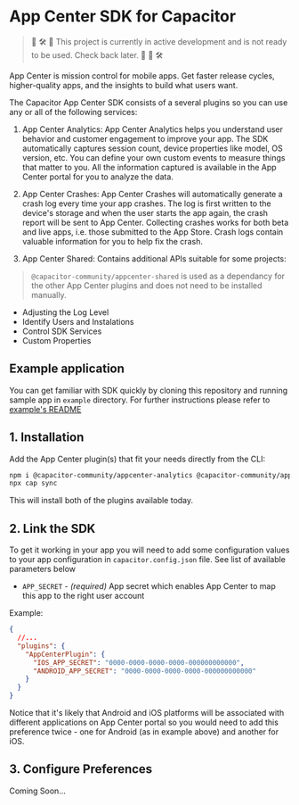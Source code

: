 # App Center SDK for Capacitor

> 🚨 🛠 🚧 This project is currently in active development and is not ready to be used. Check back later. 🚧 🚨 🛠

App Center is mission control for mobile apps. Get faster release cycles, higher-quality apps, and the insights to build what users want.

The Capacitor App Center SDK consists of a several plugins so you can use any or all of the following services:

1. App Center Analytics: App Center Analytics helps you understand user behavior and customer engagement to improve your app. The SDK automatically captures session count, device properties like model, OS version, etc. You can define your own custom events to measure things that matter to you. All the information captured is available in the App Center portal for you to analyze the data.

2. App Center Crashes: App Center Crashes will automatically generate a crash log every time your app crashes. The log is first written to the device's storage and when the user starts the app again, the crash report will be sent to App Center. Collecting crashes works for both beta and live apps, i.e. those submitted to the App Store. Crash logs contain valuable information for you to help fix the crash.

3. App Center Shared: Contains additional APIs suitable for some projects: 
> `@capacitor-community/appcenter-shared` is used as a dependancy for the other App Center plugins and does not need to be installed manually.
- Adjusting the Log Level
- Identify Users and Instalations
- Control SDK Services
- Custom Properties

## Example application

You can get familiar with SDK quickly by cloning this repository and running sample app in `example` directory. For further instructions please refer to [example's README](example/README.md)

## 1. Installation

Add the App Center plugin(s) that fit your needs directly from the CLI:

```bash
npm i @capacitor-community/appcenter-analytics @capacitor-community/appcenter-crashes 
npx cap sync
```

This will install both of the plugins available today.

## 2. Link the SDK

To get it working in your app you will need to add some configuration values to your app configuration in `capacitor.config.json` file. See list of available parameters below

- `APP_SECRET` - _(required)_ App secret which enables App Center to map this app to the right user account

Example:

```json
{
  //...
  "plugins": {
    "AppCenterPlugin": {
      "IOS_APP_SECRET": "0000-0000-0000-0000-000000000000",
      "ANDROID_APP_SECRET": "0000-0000-0000-0000-000000000000"
    }
  }
}
```

Notice that it's likely that Android and iOS platforms will be associated with different applications on App Center portal so you would need to add this preference twice - one for Android (as in example above) and another for iOS.

## 3. Configure Preferences
Coming Soon...